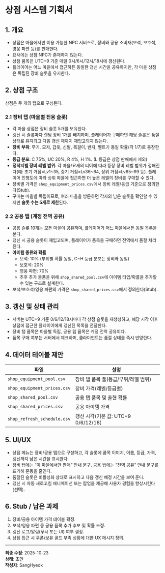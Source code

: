 # 상점 시스템 기획서

## 1. 개요
- 상점은 마을에서만 이용 가능한 NPC 서비스로, 장비와 공용 소비재(보석, 보호석, 영웅 파편 등)를 판매한다.
- 요새에는 상점 NPC가 존재하지 않는다.
- 상점 품목은 UTC+9 기준 매일 0시/6시/12시/18시에 갱신된다.
- 플레이어는 어느 마을에서 접근하든 동일한 갱신 시간을 공유하지만, 각 마을 상점은 독립된 장비 슬롯을 유지한다.

## 2. 상점 구조
상점은 두 개의 탭으로 구성된다.

### 2.1 장비 탭 (마을별 전용 슬롯)
- 각 마을 상점은 장비 슬롯 5개를 보유한다.
- 갱신 시 슬롯마다 랜덤 장비 1개를 배치하며, 플레이어가 구매하면 해당 슬롯은 품절 상태로 유지되고 다음 갱신 때까지 재입고되지 않는다.
- **장비 부위**: 무기, 모자, 갑옷, 신발, 목걸이, 반지, 벨트가 동일 확률(각 1/7)로 등장한다.
- **등급 분포**: C 75%, UC 20%, R 4%, H 1%. (L 등급은 상점 판매에서 제외)
- **정착지별 장비 레벨 범위**: 각 마을/요새의 티어에 따라 등장 장비 레벨 범위가 정해진다(예: 초기 거점=Lv1~35, 중기 거점=Lv36~64, 상위 거점=Lv65~99 등). 플레이어 진행도에 따라 상위 마을에 접근하면 더 높은 레벨의 장비를 구매할 수 있다.
- 장비별 가격은 `shop_equipment_prices.csv`에서 장비 레벨/등급 기준으로 정의한다(Stub).
- 구매는 마을별 독립이므로, 여러 마을을 방문하면 각자의 남은 슬롯을 확인할 수 있지만 **슬롯 수는 5개로 제한**된다.

### 2.2 공용 탭 (계정 전역 공유)
- 공용 슬롯 10개는 모든 마을이 공유하며, 플레이어가 어느 마을에서든 동일 목록을 본다.
- 갱신 시 공용 슬롯이 재입고되며, 플레이어가 품목을 구매하면 전역에서 품절 처리된다.
- **아이템 종류와 확률**  
  - 보석: 10% (부위별 확률 동일, C~H 등급 분포는 장비와 동일)  
  - 보호석: 20%  
  - 영웅 파편: 70%  
  - 추후 추가 물품을 위해 `shop_shared_pool.csv`에 아이템 타입/확률을 추가할 수 있는 구조로 설계한다.
- 보석/보호석/영웅 파편의 가격은 `shop_shared_prices.csv`에서 정의한다(Stub).

## 3. 갱신 및 상태 관리
- 서버는 UTC+9 기준 0/6/12/18시마다 각 상점 슬롯을 재생성하고, 해당 시각 이후 상점에 접근한 플레이어에게 갱신된 목록을 전달한다.
- 장비 탭 품목은 마을별 독립, 공용 탭 품목은 계정 전역 공유이다.
- 품목 구매 여부는 서버에서 체크하며, 클라이언트는 품절 상태를 즉시 반영한다.

## 4. 데이터 테이블 제안
| 파일 | 설명 |
| --- | --- |
| `shop_equipment_pool.csv` | 장비 탭 품목 풀(등급/부위/레벨 범위) |
| `shop_equipment_prices.csv` | 장비 가격(레벨/등급별) |
| `shop_shared_pool.csv` | 공용 탭 품목 및 출현 확률 |
| `shop_shared_prices.csv` | 공용 아이템 가격 |
| `shop_refresh_schedule.csv` | 갱신 시각(기본 값: UTC+9 0/6/12/18) |

## 5. UI/UX
- 상점 메뉴는 장비/공용 탭으로 구성하고, 각 슬롯에 품목 이미지, 이름, 등급, 가격, 갱신까지 남은 시간을 표시한다.
- 장비 탭에는 “이 마을에서만 판매” 안내 문구, 공용 탭에는 “전역 공유” 안내 문구를 표기해 혼동을 줄인다.
- 품절된 슬롯은 비활성화 상태로 표시하고 다음 갱신 예정 시간을 보여 준다.
- 갱신 시 자동 새로고침 애니메이션 또는 팝업을 제공해 사용자 경험을 향상시킨다(선택).

## 6. Stub / 남은 과제
1. 장비/공용 아이템 가격 테이블 확정.
2. 보석/영웅 파편 등 공용 품목 추가 후보 및 확률 조정.
3. 갱신 로그/알림(푸시 또는 UI) 여부 결정.
4. 상점 접근 시 쿠폰/보유 골드 부족 상황에 대한 UX 메시지 정의.

---
**최종 수정**: 2025-10-23  
**상태**: 초안  
**작성자**: SangHyeok  

